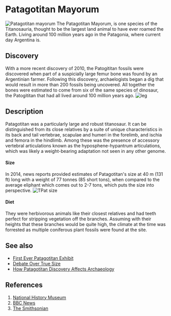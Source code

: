 # Patagotitan Mayorum
![Patagotitan mayorum](https://www.nhm.ac.uk/resources/nature-online/life/dinosaurs/dinosaur-directory/images/reconstruction/small/patagotitan-mef-c.jpg)
The Patagotitan Mayorum, is one species of the Titanosauria, thought to be the largest land animal to have ever roamed the Earth. Living around 100 million years ago in the Patagonia, where current day Argentina is. 


## Discovery
With a more recent discovery of 2010, the Patogititan fossils were discovered when part of a suspicially large femur bone was found by an Argentinian farmer. Following this discovery, archaelogists began a dig that would result in more than 200 fossils being uncovered. All together the bones were estimated to come from six of the same species of dinosaur, the Patogititan that had all lived around 100 million years ago. 
![leg](https://ichef.bbci.co.uk/news/976/cpsprodpb/C93D/production/_126971515_3ddcb6e9-d2eb-47d1-a72c-21d11a2d01e9.jpg.webp)

## Description
Patagotitan was a particularly large and robust titanosaur. It can be distinguished from its close relatives by a suite of unique characteristics in its back and tail vertebrae, scapulae and humeri in the forelimb, and ischia and femora in the hindlimb. Among these was the presence of accessory vertebral articulations known as the hyposphene-hypantrum articulations, which was likely a weight-bearing adaptation not seen in any other genome.
#### Size
In 2014, news reports provided estimates of Patagotitan's size at 40 m (131 ft) long with a weight of 77 tonnes (85 short tons), when compared to the average eliphant which comes out to 2-7 tons, which puts the size into perspective. 
![TPat size](https://upload.wikimedia.org/wikipedia/commons/thumb/a/aa/Patagotitan-Scale-Diagram-Steveoc86.svg/440px-Patagotitan-Scale-Diagram-Steveoc86.svg.png)

#### Diet
They were herbivorous animals like their closest relatives and had teeth perfect for stripping vegetation off the branches. Assuming with their heights that these branches would be quite high, the climate at the time was forrested as multiple coniferous plant fossils were found at the site.  


## See also
- [First Ever Patagotitan Exhibit](https://www.cnn.com/travel/article/natural-history-museum-titanosaur-patagonia-mayorum-spc-intl-scn/index.html)
- [Debate Over True Size](https://www.scientificamerican.com/article/why-the-worlds-biggest-dinosaurs-keep-getting-cut-down-to-size/)
- [How Patagotitan Discovery Affects Archaeology](https://royalsocietypublishing.org/doi/10.1098/rspb.2017.1219)

## References
1. [National History Museum](https://www.nhm.ac.uk/discover/dino-directory/patagotitan.html)
2. [BBC News](https://www.bbc.com/news/science-environment-27441156)
3. [The Smithsonian](https://www.smithsonianmag.com/science-nature/did-scientists-just-unveil-biggest-dinosaur-all-time-180964443/)